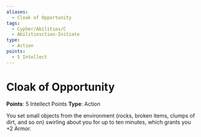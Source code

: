 ```yaml
---
aliases:
  - Cloak of Opportunity
tags:
  - Cypher/Abilities/C
  - Abilitiesction-Initiate
type:
  - Action
points:
  - 5 Intellect
---
```


# Cloak of Opportunity

**Points**: 5 Intellect Points
**Type**: Action

You set small objects from the environment (rocks, broken items, clumps of dirt, and so on) swirling about you for up to ten minutes, which grants you +2 Armor.
